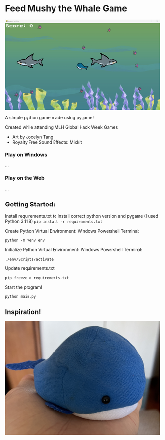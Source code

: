 # Feed Mushy the Whale Game

![Gameplay](images/Gameplay.png)

A simple python game made using pygame!

Created while attending MLH Global Hack Week Games

* Art by Jocelyn Tang
* Royalty Free Sound Effects: Mixkit

### Play on Windows
...

### Play on the Web
...

## Getting Started:
Install requirements.txt to install correct python version and pygame (I used Python 3.11.8)
	```
	pip install -r requirements.txt
	```

Create Python Virtual Environment:
Windows Powershell Terminal:
```
python -m venv env
```

Initialize Python Virtual Environment:
Windows Powershell Terminal:
```
./env/Scripts/activate
```

Update requirements.txt:
```
pip freeze > requirements.txt
```

Start the program!
```
python main.py
```

## Inspiration!
![Mushy](images/IMG_4934.jpg)
